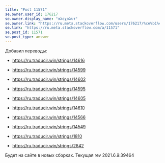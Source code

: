 ```yaml
---
title: "Post 11571"
se.owner.user_id: 176217
se.owner.display_name: "αλεχολυτ"
se.owner.link: "https://ru.meta.stackoverflow.com/users/176217/%ce%b1%ce%bb%ce%b5%cf%87%ce%bf%ce%bb%cf%85%cf%84"
se.link: "https://ru.meta.stackoverflow.com/a/11571"
se.post_id: 11571
se.post_type: answer
---
```

<p>Добавил переводы:</p>
<ul>
<li><p><a href="https://ru.traducir.win/strings/14616" rel="nofollow noreferrer">https://ru.traducir.win/strings/14616</a></p>
</li>
<li><p><a href="https://ru.traducir.win/strings/14599" rel="nofollow noreferrer">https://ru.traducir.win/strings/14599</a></p>
</li>
<li><p><a href="https://ru.traducir.win/strings/14602" rel="nofollow noreferrer">https://ru.traducir.win/strings/14602</a></p>
</li>
<li><p><a href="https://ru.traducir.win/strings/14595" rel="nofollow noreferrer">https://ru.traducir.win/strings/14595</a></p>
</li>
<li><p><a href="https://ru.traducir.win/strings/14605" rel="nofollow noreferrer">https://ru.traducir.win/strings/14605</a></p>
</li>
<li><p><a href="https://ru.traducir.win/strings/14610" rel="nofollow noreferrer">https://ru.traducir.win/strings/14610</a></p>
</li>
<li><p><a href="https://ru.traducir.win/strings/14566" rel="nofollow noreferrer">https://ru.traducir.win/strings/14566</a></p>
</li>
<li><p><a href="https://ru.traducir.win/strings/14549" rel="nofollow noreferrer">https://ru.traducir.win/strings/14549</a></p>
</li>
<li><p><a href="https://ru.traducir.win/strings/1810" rel="nofollow noreferrer">https://ru.traducir.win/strings/1810</a></p>
</li>
<li><p><a href="https://ru.traducir.win/strings/2842" rel="nofollow noreferrer">https://ru.traducir.win/strings/2842</a></p>
</li>
</ul>
<p>Будет на сайте в новых сборках. Текущая rev 2021.6.9.39464</p>
